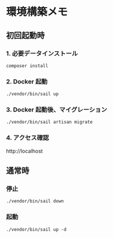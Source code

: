 # 環境構築メモ

## 初回起動時

### 1. 必要データインストール

```
composer install
```

### 2. Docker 起動

```
./vendor/bin/sail up
```

### 3. Docker 起動後、マイグレーション

```
./vendor/bin/sail artisan migrate
```

### 4. アクセス確認

http://localhost

## 通常時

### 停止

```
./vendor/bin/sail down
```

### 起動

```
./vendor/bin/sail up -d
```
